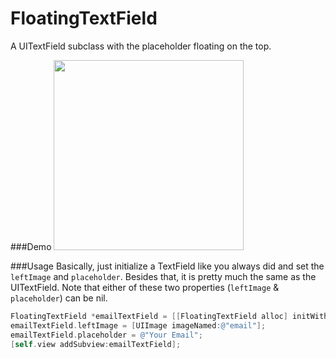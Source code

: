 # FloatingTextField
A UITextField subclass with the placeholder floating on the top.

###Demo
<img src="https://cloud.githubusercontent.com/assets/3366713/9984777/d891e464-6050-11e5-9a67-dd4eae6d960a.gif" width=304>

###Usage
Basically, just initialize a TextField like you always did and set the `leftImage` and `placeholder`. Besides that, it is pretty much the same as the UITextField. Note that either of these two properties (`leftImage` & `placeholder`) can be nil.
```objective-c
FloatingTextField *emailTextField = [[FloatingTextField alloc] initWithFrame:(CGRect){20, 100, 280, 45}];
emailTextField.leftImage = [UIImage imageNamed:@"email"];
emailTextField.placeholder = @"Your Email";
[self.view addSubview:emailTextField];
```

